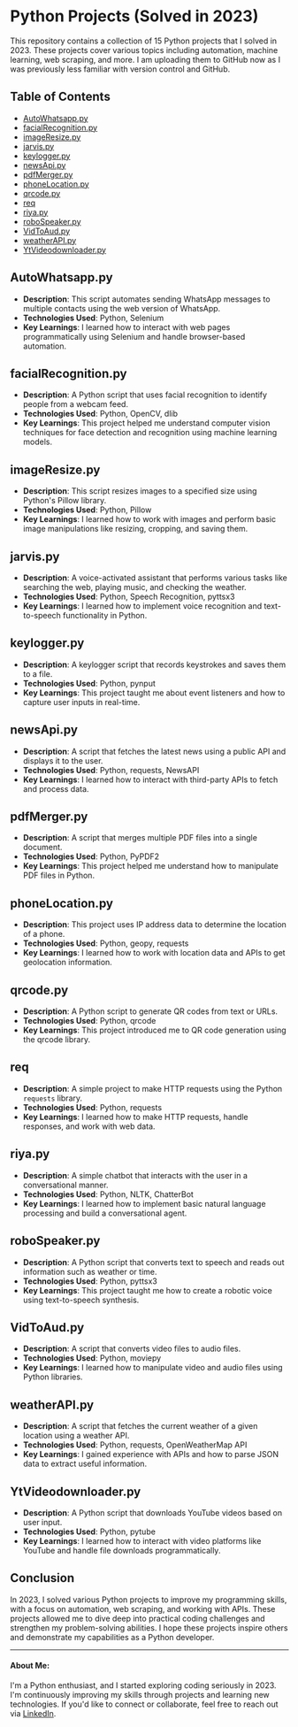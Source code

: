 # Python Projects (Solved in 2023)

This repository contains a collection of 15 Python projects that I solved in 2023. These projects cover various topics including automation, machine learning, web scraping, and more. I am uploading them to GitHub now as I was previously less familiar with version control and GitHub.

## Table of Contents
- [AutoWhatsapp.py](#autowhatsapppy)
- [facialRecognition.py](#facialrecognitionpy)
- [imageResize.py](#imageresizepy)
- [jarvis.py](#jarvispy)
- [keylogger.py](#keyloggerpy)
- [newsApi.py](#newsapipy)
- [pdfMerger.py](#pdfmergerpy)
- [phoneLocation.py](#phonelocationpy)
- [qrcode.py](#qrcodepy)
- [req](#req)
- [riya.py](#riyapy)
- [roboSpeaker.py](#robospeakerpy)
- [VidToAud.py](#vidtoaudpy)
- [weatherAPI.py](#weatherapipy)
- [YtVideodownloader.py](#ytvideodownloaderpy)

## AutoWhatsapp.py
- **Description**: This script automates sending WhatsApp messages to multiple contacts using the web version of WhatsApp.
- **Technologies Used**: Python, Selenium
- **Key Learnings**: I learned how to interact with web pages programmatically using Selenium and handle browser-based automation.

## facialRecognition.py
- **Description**: A Python script that uses facial recognition to identify people from a webcam feed.
- **Technologies Used**: Python, OpenCV, dlib
- **Key Learnings**: This project helped me understand computer vision techniques for face detection and recognition using machine learning models.

## imageResize.py
- **Description**: This script resizes images to a specified size using Python's Pillow library.
- **Technologies Used**: Python, Pillow
- **Key Learnings**: I learned how to work with images and perform basic image manipulations like resizing, cropping, and saving them.

## jarvis.py
- **Description**: A voice-activated assistant that performs various tasks like searching the web, playing music, and checking the weather.
- **Technologies Used**: Python, Speech Recognition, pyttsx3
- **Key Learnings**: I learned how to implement voice recognition and text-to-speech functionality in Python.

## keylogger.py
- **Description**: A keylogger script that records keystrokes and saves them to a file.
- **Technologies Used**: Python, pynput
- **Key Learnings**: This project taught me about event listeners and how to capture user inputs in real-time.

## newsApi.py
- **Description**: A script that fetches the latest news using a public API and displays it to the user.
- **Technologies Used**: Python, requests, NewsAPI
- **Key Learnings**: I learned how to interact with third-party APIs to fetch and process data.

## pdfMerger.py
- **Description**: A script that merges multiple PDF files into a single document.
- **Technologies Used**: Python, PyPDF2
- **Key Learnings**: This project helped me understand how to manipulate PDF files in Python.

## phoneLocation.py
- **Description**: This project uses IP address data to determine the location of a phone.
- **Technologies Used**: Python, geopy, requests
- **Key Learnings**: I learned how to work with location data and APIs to get geolocation information.

## qrcode.py
- **Description**: A Python script to generate QR codes from text or URLs.
- **Technologies Used**: Python, qrcode
- **Key Learnings**: This project introduced me to QR code generation using the qrcode library.

## req
- **Description**: A simple project to make HTTP requests using the Python `requests` library.
- **Technologies Used**: Python, requests
- **Key Learnings**: I learned how to make HTTP requests, handle responses, and work with web data.

## riya.py
- **Description**: A simple chatbot that interacts with the user in a conversational manner.
- **Technologies Used**: Python, NLTK, ChatterBot
- **Key Learnings**: I learned how to implement basic natural language processing and build a conversational agent.

## roboSpeaker.py
- **Description**: A Python script that converts text to speech and reads out information such as weather or time.
- **Technologies Used**: Python, pyttsx3
- **Key Learnings**: This project taught me how to create a robotic voice using text-to-speech synthesis.

## VidToAud.py
- **Description**: A script that converts video files to audio files.
- **Technologies Used**: Python, moviepy
- **Key Learnings**: I learned how to manipulate video and audio files using Python libraries.

## weatherAPI.py
- **Description**: A script that fetches the current weather of a given location using a weather API.
- **Technologies Used**: Python, requests, OpenWeatherMap API
- **Key Learnings**: I gained experience with APIs and how to parse JSON data to extract useful information.

## YtVideodownloader.py
- **Description**: A Python script that downloads YouTube videos based on user input.
- **Technologies Used**: Python, pytube
- **Key Learnings**: I learned how to interact with video platforms like YouTube and handle file downloads programmatically.

## Conclusion
In 2023, I solved various Python projects to improve my programming skills, with a focus on automation, web scraping, and working with APIs. These projects allowed me to dive deep into practical coding challenges and strengthen my problem-solving abilities. I hope these projects inspire others and demonstrate my capabilities as a Python developer.

---

#### About Me:
I'm a Python enthusiast, and I started exploring coding seriously in 2023. I'm continuously improving my skills through projects and learning new technologies. If you'd like to connect or collaborate, feel free to reach out via [LinkedIn](#https://www.linkedin.com/in/paila-karthik/).
